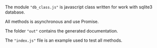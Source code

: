 The module ```"db_class.js"``` is javascript class written for work with sqlite3 database.

All methods is asynchronous and use Promise.

The folder ```"out"``` contains the generated documentation.

The ```"index.js"``` file is an example used to test all methods. 
